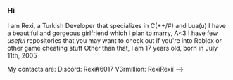 ### Hi
I am Rexi, a Turkish Developer that specializes in C(++/#) and Lua(u)
I have a beautiful and gorgeous girlfriend which I plan to marry, A<3
I have few *useful* repositories that you may want to check out if you're into Roblox or other game cheating stuff
Other than that, I am 17 years old, born in July 11th, 2005

My contacts are:
Discord: Rexi#6017
V3rmillion: RexiRexii
-->
